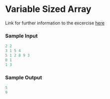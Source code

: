 # Variable Sized Array

Link for further information to the excercise [here](https://www.hackerrank.com/challenges/variable-sized-arrays/problem)

### Sample Input
```cpp
2 2
3 1 5 4
5 1 2 8 9 3
0 1
1 3
```

### Sample Output
```cpp
5
9
```
